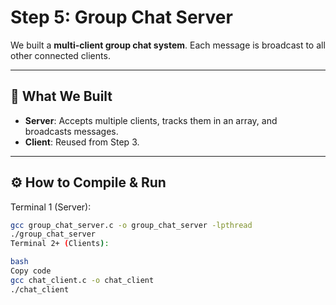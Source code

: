 # Step 5: Group Chat Server

We built a **multi-client group chat system**. Each message is broadcast to all other connected clients.

---

## 🔨 What We Built
- **Server**: Accepts multiple clients, tracks them in an array, and broadcasts messages.
- **Client**: Reused from Step 3.

---

## ⚙️ How to Compile & Run
Terminal 1 (Server):
```bash
gcc group_chat_server.c -o group_chat_server -lpthread
./group_chat_server
Terminal 2+ (Clients):

bash
Copy code
gcc chat_client.c -o chat_client
./chat_client
